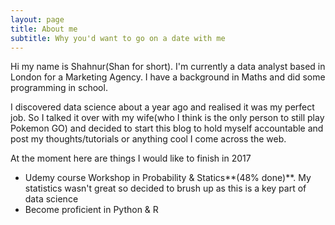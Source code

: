 ```yaml
---
layout: page
title: About me
subtitle: Why you'd want to go on a date with me
---
```


Hi my name is Shahnur(Shan for short). I'm currently a  data analyst based in London for a Marketing Agency. I have a background in Maths and did some programming in school. 

I discovered data science about a year ago and realised it was my perfect job. So I talked it over with my wife(who I think is the only person to still play Pokemon GO) and decided to start this blog to hold myself accountable and post my thoughts/tutorials or anything cool I come across the web.

At the moment here are things I would like to finish in 2017
- Udemy course Workshop in Probability & Statics**(48% done)**. My statistics wasn't great so decided to brush up as this is a key part of data science
- Become proficient in Python & R
